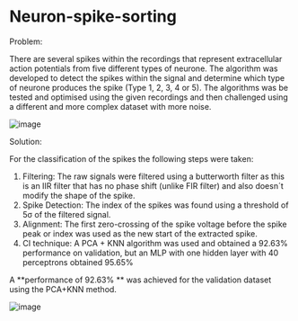 # Neuron-spike-sorting

Problem: 

There are several spikes within the recordings that
represent extracellular action potentials from five different types of neurone. The algorithm was developed 
to detect the spikes within the signal and determine which type of neurone produces the spike (Type
1, 2, 3, 4 or 5).
The algorithms was be tested and optimised using the given recordings and then challenged using a
different and more complex dataset with more noise.

![image](https://github.com/JuanFran9/Neuron-spike-sorting/assets/58949950/93343a03-5f77-40f7-a987-e10b22071020)

Solution: 

For the classification of the spikes the following steps were taken:

1. Filtering: The raw signals were filtered using a butterworth filter as this is an IIR filter that has no phase shift (unlike FIR filter) and also doesn´t modify the shape of the spike.
2. Spike Detection: The index of the spikes was found using a threshold of 5σ of the filtered signal.
3. Alignment: The first zero-crossing of the spike voltage before the spike peak or index was used as the new start of the extracted spike. 
4. CI technique: A PCA + KNN algorithm was used and obtained a 92.63% performance on validation, but an MLP with one hidden layer with 40 perceptrons obtained 95.65%

A **performance of 92.63% ** was achieved for the validation dataset using the PCA+KNN method.

![image](https://github.com/JuanFran9/Neuron-spike-sorting/assets/58949950/fa3a0db5-2d0e-4678-a076-d0267a21bfef)
